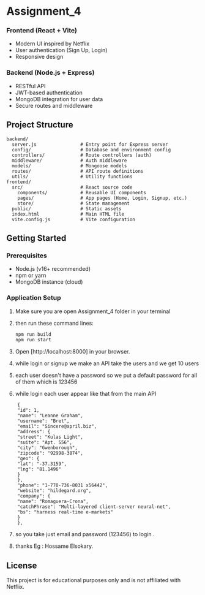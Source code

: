 # Assignment_4

### Frontend (React + Vite)

- Modern UI inspired by Netflix
- User authentication (Sign Up, Login)
- Responsive design

### Backend (Node.js + Express)

- RESTful API
- JWT-based authentication
- MongoDB integration for user data
- Secure routes and middleware

## Project Structure

```
backend/
  server.js                # Entry point for Express server
  config/                  # Database and environment config
  controllers/             # Route controllers (auth)
  middleware/              # Auth middleware
  models/                  # Mongoose models
  routes/                  # API route definitions
  utils/                   # Utility functions
frontend/
  src/                     # React source code
    components/            # Reusable UI components
    pages/                 # App pages (Home, Login, Signup, etc.)
    store/                 # State management
  public/                  # Static assets
  index.html               # Main HTML file
  vite.config.js           # Vite configuration
```

## Getting Started

### Prerequisites

- Node.js (v16+ recommended)
- npm or yarn
- MongoDB instance (cloud)

### Application Setup

1. Make sure you are open Assignment_4 folder in your terminal

2. then run these command lines:

   ```sh
   npm run build
   npm run start
   ```

3. Open [http://localhost:8000] in your browser.

4. while login or signup we make an API take the users and we get 10 users
   
5.  each user doesn't have a password so we put a default password for all of them which is 123456

6. while login each user appear like that from the main API     
```
    {
    "id": 1,
    "name": "Leanne Graham",
    "username": "Bret",
    "email": "Sincere@april.biz",
    "address": {
    "street": "Kulas Light",
    "suite": "Apt. 556",
    "city": "Gwenborough",
    "zipcode": "92998-3874",
    "geo": {
    "lat": "-37.3159",
    "lng": "81.1496"
    }
    },
    "phone": "1-770-736-8031 x56442",
    "website": "hildegard.org",
    "company": {
    "name": "Romaguera-Crona",
    "catchPhrase": "Multi-layered client-server neural-net",
    "bs": "harness real-time e-markets"
    }
    },
```

7. so you take just email and password (123456) to login .

8. thanks Eg : Hossame Elsokary. 

## License

This project is for educational purposes only and is not affiliated with Netflix.

